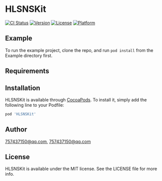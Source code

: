 # HLSNSKit

[![CI Status](http://img.shields.io/travis/757437150@qq.com/HLSNSKit.svg?style=flat)](https://travis-ci.org/757437150@qq.com/HLSNSKit)
[![Version](https://img.shields.io/cocoapods/v/HLSNSKit.svg?style=flat)](http://cocoapods.org/pods/HLSNSKit)
[![License](https://img.shields.io/cocoapods/l/HLSNSKit.svg?style=flat)](http://cocoapods.org/pods/HLSNSKit)
[![Platform](https://img.shields.io/cocoapods/p/HLSNSKit.svg?style=flat)](http://cocoapods.org/pods/HLSNSKit)

## Example

To run the example project, clone the repo, and run `pod install` from the Example directory first.

## Requirements

## Installation

HLSNSKit is available through [CocoaPods](http://cocoapods.org). To install
it, simply add the following line to your Podfile:

```ruby
pod 'HLSNSKit'
```

## Author

757437150@qq.com, 757437150@qq.com

## License

HLSNSKit is available under the MIT license. See the LICENSE file for more info.

